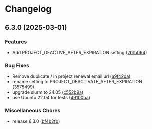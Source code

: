 # Changelog

## 6.3.0 (2025-03-01)


### Features

* Add PROJECT_DEACTIVE_AFTER_EXPIRATION setting ([2b1b064](https://github.com/Karaage-Cluster/karaage/commit/2b1b0640e79e8b7a7d48accc8222f3bf267c3245))


### Bug Fixes

* Remove duplicate / in project renewal email url ([a9f42da](https://github.com/Karaage-Cluster/karaage/commit/a9f42dae4f5ec773bf5de21a185cee2f3544d4e1))
* rename setting to PROJECT_DEACTIVATE_AFTER_EXPIRATION ([3575499](https://github.com/Karaage-Cluster/karaage/commit/3575499edeecae8ad5c6db559cb3adc98749c20d))
* upgrade slurm to 24.05 ([c552b9a](https://github.com/Karaage-Cluster/karaage/commit/c552b9aa167d0c5d5477a4a3e73c8d8abf818b3a))
* use Ubuntu 22.04 for tests ([49100ba](https://github.com/Karaage-Cluster/karaage/commit/49100ba1b592d2d230d5783b176835745f26b3d0))


### Miscellaneous Chores

* release 6.3.0 ([bf4b2fb](https://github.com/Karaage-Cluster/karaage/commit/bf4b2fb6caf50b52ef8e40030a53ffad57029f33))
